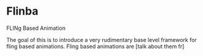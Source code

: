 # Flinba
FLINg Based Animation

The goal of this is to introduce a very rudimentary base level framework for fling based animations.
Fling based animations are [talk about them fr]

```lua

```
